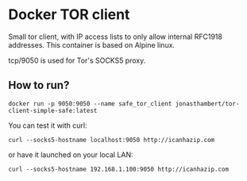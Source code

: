 # Docker TOR client



Small tor client, with IP access lists to only allow internal RFC1918 addresses. This container is based on Alpine linux.

tcp/9050 is used for Tor's SOCKS5 proxy.

## How to run?

```
docker run -p 9050:9050 --name safe_tor_client jonasthambert/tor-client-simple-safe:latest
```

You can test it with curl:

```
curl --socks5-hostname localhost:9050 http://icanhazip.com
```

or have it launched on your local LAN:
```
curl --socks5-hostname 192.168.1.100:9050 http://icanhazip.com
```
